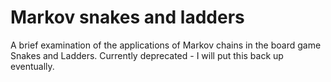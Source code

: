 # Markov snakes and ladders

A brief examination of the applications of Markov chains in the board game Snakes and Ladders.
Currently deprecated - I will put this back up eventually.
